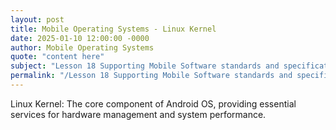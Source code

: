 ```yaml
---
layout: post
title: Mobile Operating Systems - Linux Kernel
date: 2025-01-10 12:00:00 -0000
author: Mobile Operating Systems
quote: "content here"
subject: "Lesson 18 Supporting Mobile Software standards and specifications"
permalink: "/Lesson 18 Supporting Mobile Software standards and specifications/Mobile Operating Systems/Mobile Operating Systems - Linux Kernel"
---
```


Linux Kernel: The core component of Android OS, providing essential services for hardware management and system performance.
